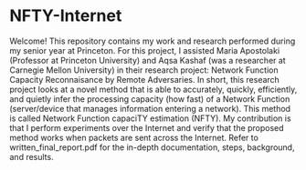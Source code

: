 # NFTY-Internet


Welcome! This repository contains my work and research performed during my senior year at Princeton. For this project, I assisted Maria Apostolaki (Professor at Princeton University) and Aqsa Kashaf (was a researcher at Carnegie Mellon University) in their research project: Network Function Capacity Reconnaisance by Remote Adversaries. In short, this research project looks at a novel method that is able to accurately, quickly, efficiently, and quietly infer the processing capacity (how fast) of a Network Function (server/device that manages information entering a network). This method is called Network Function capaciTY estimation (NFTY). My contribution is that I perform experiments over the Internet and verify that the proposed method works when packets are sent across the Internet. Refer to written_final_report.pdf for the in-depth documentation, steps, background, and results. 

